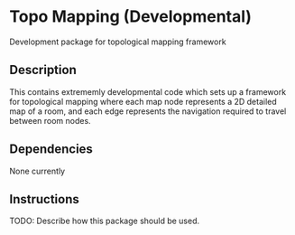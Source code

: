 # Topo Mapping (Developmental)
Development package for topological mapping framework

## Description

This contains extrememly developmental code which sets up a framework for topological mapping where each map node represents a 2D detailed map of a room, and each edge represents the navigation required to travel between room nodes. 

## Dependencies

None currently

## Instructions

TODO: Describe how this package should be used.
